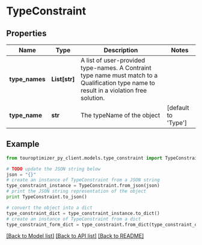# TypeConstraint


## Properties

Name | Type | Description | Notes
------------ | ------------- | ------------- | -------------
**type_names** | **List[str]** | A list of user-provided type-names. A Contraint type name must match to a Qualification type name to result in a violation free solution. | 
**type_name** | **str** | The typeName of the object | [default to 'Type']

## Example

```python
from touroptimizer_py_client.models.type_constraint import TypeConstraint

# TODO update the JSON string below
json = "{}"
# create an instance of TypeConstraint from a JSON string
type_constraint_instance = TypeConstraint.from_json(json)
# print the JSON string representation of the object
print TypeConstraint.to_json()

# convert the object into a dict
type_constraint_dict = type_constraint_instance.to_dict()
# create an instance of TypeConstraint from a dict
type_constraint_form_dict = type_constraint.from_dict(type_constraint_dict)
```
[[Back to Model list]](../README.md#documentation-for-models) [[Back to API list]](../README.md#documentation-for-api-endpoints) [[Back to README]](../README.md)



